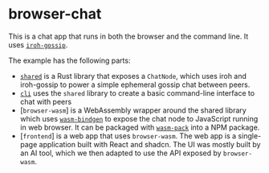 # browser-chat

This is a chat app that runs in both the browser and the command line. It uses [`iroh-gossip`](https://github.com/n0-computer/iroh-gossip/).

The example has the following parts:

* [`shared`](shared) is a Rust library that exposes a `ChatNode`, which uses iroh and iroh-gossip to power a simple ephemeral gossip chat between peers.
* [`cli`](cli) uses the `shared` library to create a basic command-line interface to chat with peers
* [`browser-wasm`] is a WebAssembly wrapper around the shared library which uses [`wasm-bindgen`](https://github.com/rustwasm/wasm-bindgen) to expose the chat node to JavaScript running in web browser. It can be packaged with [`wasm-pack`](https://rustwasm.github.io/wasm-pack/) into a NPM package.
* [`frontend`] is a web app that uses `browser-wasm`. The web app is a single-page application built with React and shadcn. The UI was mostly built by an AI tool, which we then adapted to use the API exposed by `browser-wasm`.
